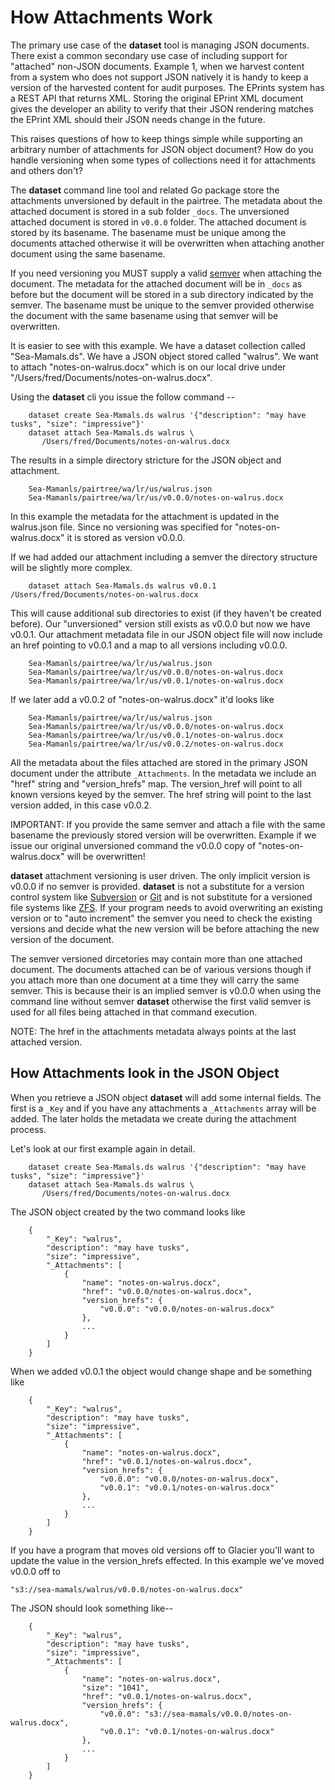 How Attachments Work
====================

The primary use case of the **dataset** tool is managing JSON documents.
There exist a common secondary use case of including support for
\"attached\" non-JSON documents. Example 1, when we harvest content from
a system who does not support JSON natively it is handy to keep a
version of the harvested content for audit purposes. The EPrints system
has a REST API that returns XML. Storing the original EPrint XML
document gives the developer an ability to verify that their JSON
rendering matches the EPrint XML should their JSON needs change in the
future.

This raises questions of how to keep things simple while supporting an
arbitrary number of attachments for JSON object document? How do you
handle versioning when some types of collections need it for attachments
and others don\'t?

The **dataset** command line tool and related Go package store the
attachments unversioned by default in the pairtree. The metadata about
the attached document is stored in a sub folder `_docs`. The unversioned
attached document is stored in `v0.0.0` folder. The attached document is
stored by its basename. The basename must be unique among the documents
attached otherwise it will be overwritten when attaching another
document using the same basename.

If you need versioning you MUST supply a valid
[semver](https://semver.org) when attaching the document. The metadata
for the attached document will be in `_docs` as before but the document
will be stored in a sub directory indicated by the semver. The basename
must be unique to the semver provided otherwise the document with the
same basename using that semver will be overwritten.

It is easier to see with this example. We have a dataset collection
called \"Sea-Mamals.ds\". We have a JSON object stored called
\"walrus\". We want to attach \"notes-on-walrus.docx\" which is on our
local drive under \"/Users/fred/Documents/notes-on-walrus.docx\".

Using the **dataset** cli you issue the follow command \--

``` {.shell}
    dataset create Sea-Mamals.ds walrus '{"description": "may have tusks", "size": "impressive"}'
    dataset attach Sea-Mamals.ds walrus \
       /Users/fred/Documents/notes-on-walrus.docx
```

The results in a simple directory stricture for the JSON object and
attachment.

        Sea-Mamanls/pairtree/wa/lr/us/walrus.json
        Sea-Mamanls/pairtree/wa/lr/us/v0.0.0/notes-on-walrus.docx

In this example the metadata for the attachment is updated in the
walrus.json file. Since no versioning was specified for
\"notes-on-walrus.docx\" it is stored as version v0.0.0.

If we had added our attachment including a semver the directory
structure will be slightly more complex.

``` {.shell}
    dataset attach Sea-Mamals.ds walrus v0.0.1 /Users/fred/Documents/notes-on-walrus.docx
```

This will cause additional sub directories to exist (if they haven\'t be
created before). Our \"unversioned\" version still exists as v0.0.0 but
now we have v0.0.1. Our attachment metadata file in our JSON object file
will now include an href pointing to v0.0.1 and a map to all versions
including v0.0.0.

        Sea-Mamanls/pairtree/wa/lr/us/walrus.json
        Sea-Mamanls/pairtree/wa/lr/us/v0.0.0/notes-on-walrus.docx
        Sea-Mamanls/pairtree/wa/lr/us/v0.0.1/notes-on-walrus.docx

If we later add a v0.0.2 of \"notes-on-walrus.docx\" it\'d looks like

        Sea-Mamanls/pairtree/wa/lr/us/walrus.json
        Sea-Mamanls/pairtree/wa/lr/us/v0.0.0/notes-on-walrus.docx
        Sea-Mamanls/pairtree/wa/lr/us/v0.0.1/notes-on-walrus.docx
        Sea-Mamanls/pairtree/wa/lr/us/v0.0.2/notes-on-walrus.docx

All the metadata about the files attached are stored in the primary JSON
document under the attribute `_Attachments`. In the metadata we include
an \"href\" string and \"version_hrefs\" map. The version_href will
point to all known versions keyed by the semver. The href string will
point to the last version added, in this case v0.0.2.

IMPORTANT: If you provide the same semver and attach a file with the
same basename the previously stored version will be overwritten. Example
if we issue our original unversioned command the v0.0.0 copy of
\"notes-on-walrus.docx\" will be overwritten!

**dataset** attachment versioning is user driven. The only implicit
version is v0.0.0 if no semver is provided. **dataset** is not a
substitute for a version control system like [Subversion]() or [Git]()
and is not substitute for a versioned file systems like [ZFS](). If your
program needs to avoid overwriting an existing version or to \"auto
increment\" the semver you need to check the existing versions and
decide what the new version will be before attaching the new version of
the document.

The semver versioned dircetories may contain more than one attached
document. The documents attached can be of various versions though if
you attach more than one document at a time they will carry the same
semver. This is because their is an implied semver is v0.0.0 when using
the command line without semver **dataset** otherwise the first valid
semver is used for all files being attached in that command execution.

NOTE: The href in the attachments metadata always points at the last
attached version.

How Attachments look in the JSON Object
---------------------------------------

When you retrieve a JSON object **dataset** will add some internal
fields. The first is a `_Key` and if you have any attachments a
`_Attachments` array will be added. The later holds the metadata we
create during the attachment process.

Let\'s look at our first example again in detail.

``` {.shell}
    dataset create Sea-Mamals.ds walrus '{"description": "may have tusks", "size": "impressive"}'
    dataset attach Sea-Mamals.ds walrus \
       /Users/fred/Documents/notes-on-walrus.docx
```

The JSON object created by the two command looks like

``` {.json}
    {
        "_Key": "walrus",
        "description": "may have tusks",
        "size": "impressive",
        "_Attachments": [
            {
                "name": "notes-on-walrus.docx",
                "href": "v0.0.0/notes-on-walrus.docx",
                "version_hrefs": {
                    "v0.0.0": "v0.0.0/notes-on-walrus.docx"
                },
                ...
            }
        ]
    }
```

When we added v0.0.1 the object would change shape and be something like

``` {.json}
    {
        "_Key": "walrus",
        "description": "may have tusks",
        "size": "impressive",
        "_Attachments": [
            {
                "name": "notes-on-walrus.docx",
                "href": "v0.0.1/notes-on-walrus.docx",
                "version_hrefs": {
                    "v0.0.0": "v0.0.0/notes-on-walrus.docx",
                    "v0.0.1": "v0.0.1/notes-on-walrus.docx"
                },
                ...
            }
        ]
    }
```

If you have a program that moves old versions off to Glacier you\'ll
want to update the value in the version_hrefs effected. In this example
we\'ve moved v0.0.0 off to

    "s3://sea-mamals/walrus/v0.0.0/notes-on-walrus.docx"

The JSON should look something like\--

``` {.json}
    {
        "_Key": "walrus",
        "description": "may have tusks",
        "size": "impressive",
        "_Attachments": [
            {
                "name": "notes-on-walrus.docx",
                "size": "1041",
                "href": "v0.0.1/notes-on-walrus.docx",
                "version_hrefs": {
                    "v0.0.0": "s3://sea-mamals/v0.0.0/notes-on-walrus.docx",
                    "v0.0.1": "v0.0.1/notes-on-walrus.docx"
                },
                ...
            }
        ]
    }
```
